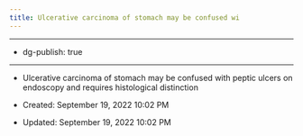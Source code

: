 ```yaml
---
title: Ulcerative carcinoma of stomach may be confused wi
---
```


- --

- dg-publish: true

- --

- Ulcerative carcinoma of stomach may be confused with peptic ulcers on endoscopy and requires histological distinction

- Created: September 19, 2022 10:02 PM

- Updated: September 19, 2022 10:02 PM
